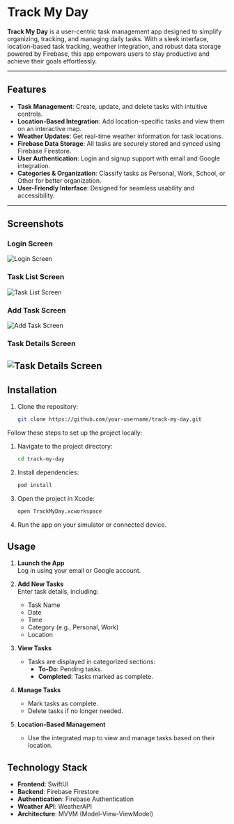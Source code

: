 # Track My Day

**Track My Day** is a user-centric task management app designed to simplify organizing, tracking, and managing daily tasks. With a sleek interface, location-based task tracking, weather integration, and robust data storage powered by Firebase, this app empowers users to stay productive and achieve their goals effortlessly.

---

## Features

- **Task Management**: Create, update, and delete tasks with intuitive controls.
- **Location-Based Integration**: Add location-specific tasks and view them on an interactive map.
- **Weather Updates**: Get real-time weather information for task locations.
- **Firebase Data Storage**: All tasks are securely stored and synced using Firebase Firestore.
- **User Authentication**: Login and signup support with email and Google integration.
- **Categories & Organization**: Classify tasks as Personal, Work, School, or Other for better organization.
- **User-Friendly Interface**: Designed for seamless usability and accessibility.

---

## Screenshots

### Login Screen
![Login Screen](path-to-your-image/login-screen.png)

### Task List Screen
![Task List Screen](path-to-your-image/task-list-screen.png)

### Add Task Screen
![Add Task Screen](path-to-your-image/add-task-screen.png)

### Task Details Screen
![Task Details Screen](path-to-your-image/task-details-screen.png)
---

## Installation

1. Clone the repository:
   ```bash
   git clone https://github.com/your-username/track-my-day.git

Follow these steps to set up the project locally:

1. Navigate to the project directory:
   ```bash
   cd track-my-day

2. Install dependencies:
   ```bash
   pod install

3. Open the project in Xcode:
   ```bash
   open TrackMyDay.xcworkspace

4. Run the app on your simulator or connected device.

## Usage

1. **Launch the App**  
   Log in using your email or Google account.

2. **Add New Tasks**  
   Enter task details, including:
   - Task Name
   - Date
   - Time
   - Category (e.g., Personal, Work)
   - Location

3. **View Tasks**  
   - Tasks are displayed in categorized sections:
     - **To-Do**: Pending tasks.
     - **Completed**: Tasks marked as complete.

4. **Manage Tasks**  
   - Mark tasks as complete.
   - Delete tasks if no longer needed.

5. **Location-Based Management**  
   - Use the integrated map to view and manage tasks based on their location.

## Technology Stack

- **Frontend**: SwiftUI  
- **Backend**: Firebase Firestore  
- **Authentication**: Firebase Authentication  
- **Weather API**: WeatherAPI  
- **Architecture**: MVVM (Model-View-ViewModel)




